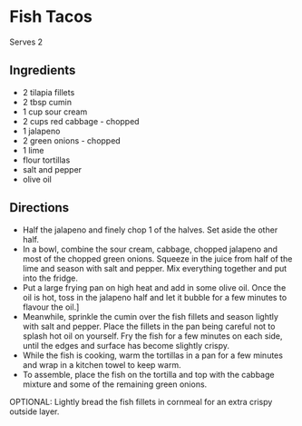 # Fish Tacos
Serves 2

## Ingredients
* 2 tilapia fillets
* 2 tbsp cumin
* 1 cup sour cream
* 2 cups red cabbage - chopped
* 1 jalapeno
* 2 green onions - chopped
* 1 lime
* flour tortillas
* salt and pepper
* olive oil

## Directions
* Half the jalapeno and finely chop 1 of the halves. Set aside the other half.
* In a bowl, combine the sour cream, cabbage, chopped jalapeno and most of the chopped green onions. Squeeze in the juice from half of the lime and season with salt and pepper. Mix everything together and put into the fridge.
* Put a large frying pan on high heat and add in some olive oil. Once the oil is hot, toss in the jalapeno half and let it bubble for a few minutes to flavour the oil.]
* Meanwhile, sprinkle the cumin over the fish fillets and season lightly with salt and pepper. Place the fillets in the pan being careful not to splash hot oil on yourself. Fry the fish for a few minutes on each side, until the edges and surface has become slightly crispy.
* While the fish is cooking, warm the tortillas in a pan for a few minutes and wrap in a kitchen towel to keep warm.
* To assemble, place the fish on the tortilla and top with the cabbage mixture and some of the remaining green onions.

OPTIONAL: Lightly bread the fish fillets in cornmeal for an extra crispy outside layer.

